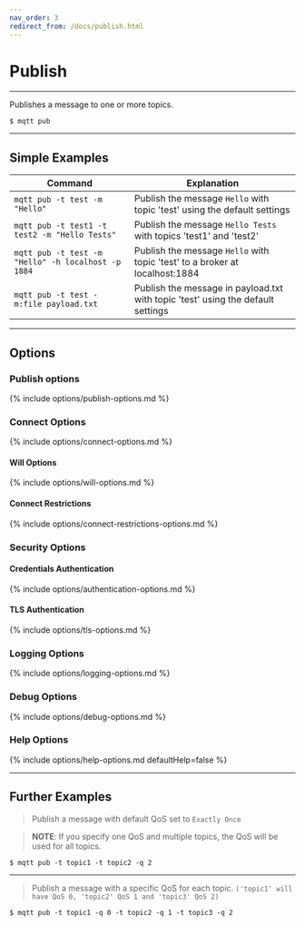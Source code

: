 ```yaml
---
nav_order: 3
redirect_from: /docs/publish.html
---
```


# Publish

***

Publishes a message to one or more topics.

```
$ mqtt pub
```

***

## Simple Examples

| Command                                            | Explanation                                                                     |
|----------------------------------------------------|---------------------------------------------------------------------------------|
| `mqtt pub -t test -m "Hello"`                      | Publish the message `Hello` with topic 'test' using the default settings        |
| `mqtt pub -t test1 -t test2 -m "Hello Tests"`      | Publish the message `Hello Tests` with topics 'test1' and 'test2'               |
| `mqtt pub -t test -m "Hello" -h localhost -p 1884` | Publish the message `Hello` with topic 'test' to a broker at localhost:1884     |
| `mqtt pub -t test -m:file payload.txt`             | Publish the message in payload.txt with topic 'test' using the default settings |

***

## Options

### Publish options

{% include options/publish-options.md %}

### Connect Options

{% include options/connect-options.md %}

#### Will Options

{% include options/will-options.md %}

#### Connect Restrictions

{% include options/connect-restrictions-options.md %}

### Security Options

#### Credentials Authentication

{% include options/authentication-options.md %}

#### TLS Authentication

{% include options/tls-options.md %}

### Logging Options

{% include options/logging-options.md %}

### Debug Options

{% include options/debug-options.md %}

### Help Options

{% include options/help-options.md defaultHelp=false %}

*** 

## Further Examples

> Publish a message with default QoS set to ``Exactly Once``

> **NOTE**: If you specify one QoS and multiple topics, the QoS will be used for all topics.

```
$ mqtt pub -t topic1 -t topic2 -q 2
```

***

> Publish a message with a specific QoS for each
> topic. `('topic1' will have QoS 0, 'topic2' QoS 1 and 'topic3' QoS 2)`

```
$ mqtt pub -t topic1 -q 0 -t topic2 -q 1 -t topic3 -q 2
```
